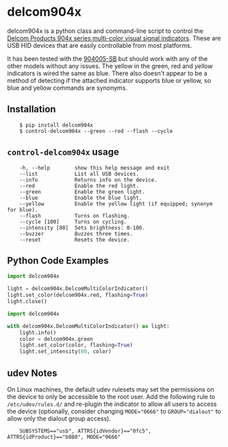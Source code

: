 delcom904x
==========
delcom904x is a python class and command-line script to control the [Delcom Products 904x
series multi-color visual signal indicators](https://www.delcomproducts.com/products_USBLMP.asp).
These are USB HID devices that are easily controllable from most platforms.

It has been tested with the [904005-SB](https://www.delcomproducts.com/productdetails.asp?productnum=904005-SB)
but should work with any of the other models without any issues. The yellow in the green,
red and *yellow* indicators is wired the same as blue. There also doesn't appear to be a
method of detecting if the attached indicator supports blue or yellow, so blue and yellow
commands are synonyms.


Installation
------------

        $ pip install delcom904x
        $ control-delcom904x --green --red --flash --cycle


`control-delcom904x` usage
-----------------------------

        -h, --help        show this help message and exit
        --list            List all USB devices.
        --info            Returns info on the device.
        --red             Enable the red light.
        --green           Enable the green light.
        --blue            Enable the blue light.
        --yellow          Enable the yellow light (if equipped; synonym for blue).
        --flash           Turns on flashing.
        --cycle [100]     Turns on cycling.
        --intensity [80]  Sets brightness: 0-100.
        --buzzer          Buzzes three times.
        --reset           Resets the device.


Python Code Examples
-------------------


```python
import delcom904x

light = delcom904x.DelcomMultiColorIndicator()
light.set_color(delcom904x.red, flashing=True)
light.close()
```

```python
import delcom904x

with delcom904x.DelcomMultiColorIndicator() as light:
    light.info()
    color = delcom904x.green
    light.set_color(color, flashing=True)
    light.set_intensity(80, color)
```


udev Notes
----------

On Linux machines, the default udev rulesets may set the permissions on the device to only
be accessible to the root user. Add the following rule to `/etc/udev/rules.d/` and
re-plugin the indicator to allow all users to access the device (optionally, consider
changing `MODE="0666"` to `GROUP="dialout"` to allow only the dialout group access).

        SUBSYSTEMS=="usb", ATTRS{idVendor}=="0fc5", ATTRS{idProduct}=="b080", MODE="0666"

